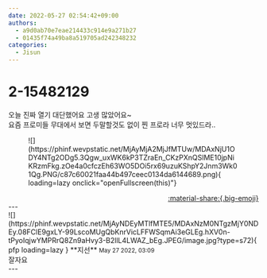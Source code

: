 ```yaml
---
date: 2022-05-27 02:54:42+09:00
authors:
  - a9d0ab70e7eae214433c914e9a271b27
  - 01435f74a49ba8a519705ad242348232
categories:
  - Jisun
---
```


# 2-15482129

<div class="post-container" markdown="1">
<div class="content-container md-sidebar__scrollwrap" markdown="1">

오늘 진짜 열기 대단했어요 고생 많았어요~<br>요즘 프로미들 무대에서 보면 두말할것도 없이 찐 프로라 너무 멋있드라..<br>
<figure markdown="1">
![](https://phinf.wevpstatic.net/MjAyMjA2MjJfMTUw/MDAxNjU1ODY4NTg2ODg5.3Qgw_uxWK6kP3TZraEn_CKzPXnQSlME10jpNiKRzmFkg.zOe4a0cfczEh63WO5DOi5rx69uzuKShpY2Jnm3Wk01Qg.PNG/c87c60021faa44b497ceec0134da6144689.png){ loading=lazy onclick="openFullscreen(this)"}
</figure>


</div>
</div>

<div style="text-align: right;" markdown="1">
<a href="https://weverse.io/fromis9/fanpost/2-15482129" style="text-align: right;">:material-share:{.big-emoji}</a>
</div>
---

<div class="comments-container md-sidebar__scrollwrap" markdown="1">
<div class="comment" markdown="1">
<div class='id-container' markdown="1">
![](https://phinf.wevpstatic.net/MjAyNDEyMTlfMTE5/MDAxNzM0NTgzMjY0NDEy.08FClE9gxLY-99LscoMUgQbKnrVicLFFWSqmAi3eGLEg.hXV0n-tPyoIqjwYMPRrQ8Zn9aHvy3-B2llL4LWAZ_bEg.JPEG/image.jpg?type=s72){ pfp loading=lazy }
**<span class="artist">지선</span>** <small>May 27 2022, 03:09</small><br>
</div>
<div class='comment-body' markdown="1">
잘자요
</div>
</div>
</div>
---
